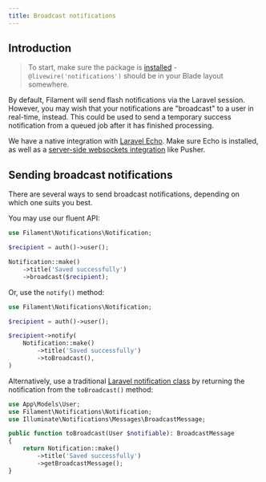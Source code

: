 ```yaml
---
title: Broadcast notifications
---
```


## Introduction

> To start, make sure the package is [installed](installation) - `@livewire('notifications')` should be in your Blade layout somewhere.

By default, Filament will send flash notifications via the Laravel session. However, you may wish that your notifications are "broadcast" to a user in real-time, instead. This could be used to send a temporary success notification from a queued job after it has finished processing.

We have a native integration with [Laravel Echo](https://laravel.com/docs/broadcasting#client-side-installation). Make sure Echo is installed, as well as a [server-side websockets integration](https://laravel.com/docs/broadcasting#server-side-installation) like Pusher.

## Sending broadcast notifications

There are several ways to send broadcast notifications, depending on which one suits you best.

You may use our fluent API:

```php
use Filament\Notifications\Notification;

$recipient = auth()->user();

Notification::make()
    ->title('Saved successfully')
    ->broadcast($recipient);
```

Or, use the `notify()` method:

```php
use Filament\Notifications\Notification;

$recipient = auth()->user();

$recipient->notify(
    Notification::make()
        ->title('Saved successfully')
        ->toBroadcast(),
)
```

Alternatively, use a traditional [Laravel notification class](https://laravel.com/docs/notifications#generating-notifications) by returning the notification from the `toBroadcast()` method:

```php
use App\Models\User;
use Filament\Notifications\Notification;
use Illuminate\Notifications\Messages\BroadcastMessage;

public function toBroadcast(User $notifiable): BroadcastMessage
{
    return Notification::make()
        ->title('Saved successfully')
        ->getBroadcastMessage();
}
```
